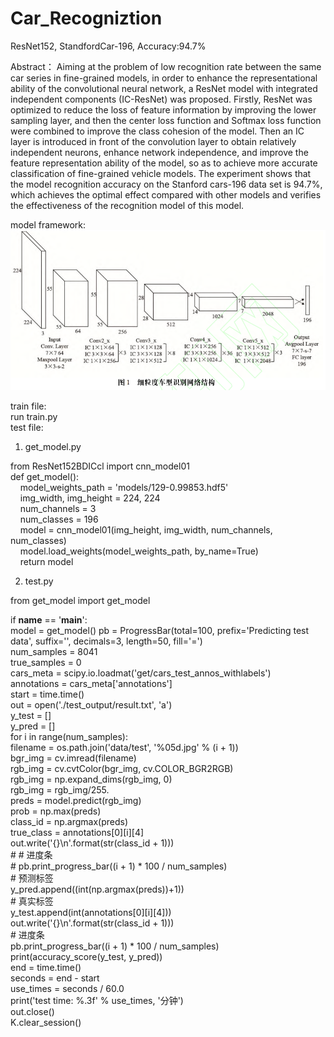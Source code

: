 # Car_Recogniztion
ResNet152, StandfordCar-196, Accuracy:94.7%

Abstract： Aiming at the problem of low recognition rate between the same car series in fine-grained models, in order to enhance the representational ability of the convolutional neural network, a ResNet model with integrated independent components (IC-ResNet) was proposed. Firstly, ResNet was optimized to reduce the loss of feature information by improving the lower sampling layer, and then the center loss function and Softmax loss function were combined to improve the class cohesion of the model. Then an IC layer is introduced in front of the convolution layer to obtain relatively independent neurons, enhance network independence, and improve the feature representation ability of the model, so as to achieve more accurate classification of fine-grained vehicle models. The experiment shows that the model recognition accuracy on the Stanford cars-196 data set is 94.7%, which achieves the optimal effect compared with other models and verifies the effectiveness of the recognition model of this model.

model framework:
![Image text]( https://github.com/0chaoxin1/Car_Recogniztion/blob/main/model_framework.png)

train file:  
run train.py  
test file:   
  
1. get_model.py    

from ResNet152BDICcl import cnn_model01  
def get_model():  
&nbsp;&nbsp;&nbsp;&nbsp;model_weights_path = 'models/129-0.99853.hdf5'  
&nbsp;&nbsp;&nbsp;&nbsp;img_width, img_height = 224, 224  
&nbsp;&nbsp;&nbsp;&nbsp;num_channels = 3  
&nbsp;&nbsp;&nbsp;&nbsp;num_classes = 196  
&nbsp;&nbsp;&nbsp;&nbsp;model = cnn_model01(img_height, img_width, num_channels, num_classes)  
&nbsp;&nbsp;&nbsp;&nbsp;model.load_weights(model_weights_path, by_name=True)  
&nbsp;&nbsp;&nbsp;&nbsp;return model  

2. test.py  

from get_model import get_model  

if __name__ == '__main__':  
    model = get_model()
    pb = ProgressBar(total=100, prefix='Predicting test data', suffix='', decimals=3, length=50, fill='=')  
    num_samples = 8041  
    true_samples = 0  
    cars_meta = scipy.io.loadmat('get/cars_test_annos_withlabels')  
    annotations = cars_meta['annotations']  
    start = time.time()  
    out = open('./test_output/result.txt', 'a')  
    y_test = []  
    y_pred = []  
    for i in range(num_samples):  
        filename = os.path.join('data/test', '%05d.jpg' % (i + 1))  
        bgr_img = cv.imread(filename)  
        rgb_img = cv.cvtColor(bgr_img, cv.COLOR_BGR2RGB)  
        rgb_img = np.expand_dims(rgb_img, 0)  
        rgb_img = rgb_img/255.  
        preds = model.predict(rgb_img)  
        prob = np.max(preds)  
        class_id = np.argmax(preds)  
        true_class = annotations[0][i][4]  
        out.write('{}\n'.format(str(class_id + 1)))  
        # # 进度条  
        # pb.print_progress_bar((i + 1) * 100 / num_samples)  
        # 预测标签  
        y_pred.append((int(np.argmax(preds))+1))  
        # 真实标签  
        y_test.append(int(annotations[0][i][4]))  
        out.write('{}\n'.format(str(class_id + 1)))  
        # 进度条  
        pb.print_progress_bar((i + 1) * 100 / num_samples)  
    print(accuracy_score(y_test, y_pred))  
    end = time.time()  
    seconds = end - start  
    use_times = seconds / 60.0  
    print('test time: %.3f' % use_times, '分钟')  
    out.close()  
    K.clear_session()  

